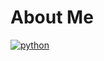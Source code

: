 # About Me

[![python](https://img.shields.io/badge/-Python-blue?style=flat&logo=Python&logoColor=white)](https://www.python.org/)
